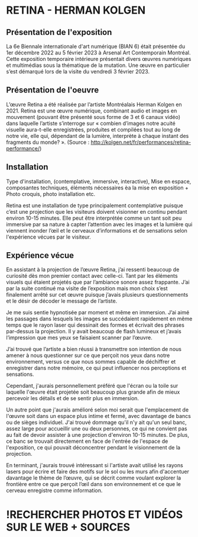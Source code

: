 # RETINA - HERMAN KOLGEN #

## Présentation de l'exposition ##
La 6e Biennale internationale d'art numérique (BIAN 6) était présentée du 1er décembre 2022 au 5 février 2023 à Arsenal Art Contemporain Montréal. Cette exposition temporaire intérieure présentait divers œuvres numériques et multimédias sous la thématique de la mutation. Une œuvre en particulier s’est démarqué lors de la visite du vendredi 3 février 2023.
 
 ## Présentation de l'oeuvre ##
 L’œuvre Retina a été réalisée par l’artiste Montréalais Herman Kolgen en 2021. Retina est une œuvre numérique, combinant audio et images en mouvement (pouvant être présenté sous forme de 3 et 6 canaux vidéo) dans laquelle l’artiste s’interroge sur « combien d’images notre acuité visuelle aura-t-elle enregistrées, produites et compilées tout au long de notre vie, elle qui, dépendant de la lumière, interprète à chaque instant des fragments du monde? ». 
(Source : http://kolgen.net/fr/performances/retina-performance/)

 
 ## Installation ##
 Type d'installation, (contemplative, immersive, interactive), Mise en espace, composantes techniques, éléments nécessaires èa la mise en exposition + Photo croquis, photo installation etc.
 
Retina est une installation de type principalement contemplative puisque c’est une projection que les visiteurs doivent visionner en continu pendant environ 10-15 minutes. Elle peut être interprétée comme un tant soit peu immersive par sa nature à capter l’attention avec les images et la lumière qui viennent inonder l’œil et le cerveaux d’informations et de sensations selon l'expérience vécues par le visiteur. 

 
 ## Expérience vécue ##
 
En assistant à la projection de l’œuvre Retina, j’ai ressenti beaucoup de curiosité dès mon premier contact avec celle-ci. Tant par les éléments visuels qui étaient projetés que par l’ambiance sonore assez frappante. J’ai par la suite continué ma visite de l’exposition mais mon choix s’est finalement arrêté sur cet œuvre puisque j’avais plusieurs questionnements et le désir de décoder le message de l’artiste. 

Je me suis sentie hypnotisée par moment et même en immersion. J’ai aimé les passages dans lesquels les images se succédaient rapidement en même temps que le rayon laser qui dessinait des formes et écrivait des phrases par-dessus la projection. Il y avait beaucoup de flash lumineux et j’avais l’impression que mes yeux se faisaient scanner par l’œuvre. 

J’ai trouvé que l’artiste a bien réussi à transmettre son intention de nous amener à nous questionner sur ce que perçoit nos yeux dans notre environnement, versus ce que nous sommes capable de déchiffrer et enregistrer dans notre mémoire, ce qui peut influencer nos perceptions et sensations.
 
Cependant, j'aurais personnellement préféré que l'écran ou la toile sur laquelle l'œuvre était projetée soit beaucoup plus grande afin de mieux percevoir les détails et de se sentir plus en immersion. 

Un autre point que j'aurais amélioré selon moi serait que l'emplacement de l'œuvre soit dans un espace plus intime et fermé, avec davantage de bancs ou de sièges individuel. J'ai trouvé dommage qu'il n'y ait qu'un seul banc, assez large pour accueillir une ou deux personnes, ce qui ne convient pas au fait de devoir assister à une projection d'environ 10-15 minutes. De plus, ce banc se trouvait directement en face de l'entrée de l'espace de l'exposition, ce qui pouvait déconcentrer pendant le visionnement de la projection. 

En terminant, j'aurais trouvé intéressant si l'artiste avait utilisé les rayons lasers pour écrire et faire des motifs sur le sol ou les murs afin d'accentuer davantage le thème de l’œuvre, qui se décrit comme voulant explorer la frontière entre ce que perçoit l’œil dans son environnement et ce que le cerveau enregistre comme information.
 
 
 # !RECHERCHER PHOTOS ET VIDÉOS SUR LE WEB + SOURCES #
